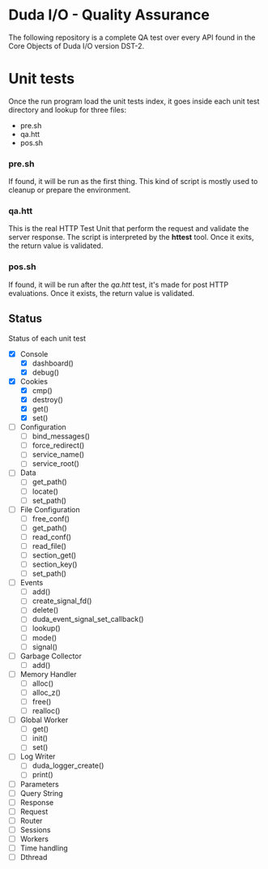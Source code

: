 # Duda I/O - Quality Assurance

The following repository is a complete QA test over every API found in the Core Objects of Duda I/O version DST-2.

# Unit tests

Once the run program load the unit tests index, it goes inside each unit test directory and lookup for three files:

- pre.sh
- qa.htt
- pos.sh

### pre.sh

If found, it will be run as the first thing. This kind of script is mostly used to cleanup or prepare the environment.

### qa.htt

This is the real HTTP Test Unit that perform the request and validate the server response. The script is interpreted by the __httest__ tool. Once it exits, the return value is validated.

### pos.sh

If found, it will be run after the _qa.htt_ test, it's made for post HTTP evaluations. Once it exists, the return value is validated.


## Status

Status of each unit test

- [x] Console
  - [x] dashboard()
  - [x] debug()
- [x] Cookies
  - [x] cmp()
  - [x] destroy()
  - [x] get()
  - [x] set()
- [ ] Configuration
  - [ ] bind_messages()
  - [ ] force_redirect()
  - [ ] service_name()
  - [ ] service_root()
- [ ] Data
  - [ ] get_path()
  - [ ] locate()
  - [ ] set_path()
- [ ] File Configuration
  - [ ] free_conf()
  - [ ] get_path()
  - [ ] read_conf()
  - [ ] read_file()
  - [ ] section_get()
  - [ ] section_key()
  - [ ] set_path()
- [ ] Events
  - [ ] add()
  - [ ] create_signal_fd()
  - [ ] delete()
  - [ ] duda_event_signal_set_callback()
  - [ ] lookup()
  - [ ] mode()
  - [ ] signal()
- [ ] Garbage Collector
  - [ ] add()
- [ ] Memory Handler
  - [ ] alloc()
  - [ ] alloc_z()
  - [ ] free()
  - [ ] realloc()
- [ ] Global Worker
  - [ ] get()
  - [ ] init()
  - [ ] set()
- [ ] Log Writer
  - [ ] duda_logger_create()
  - [ ] print()
- [ ] Parameters
- [ ] Query String
- [ ] Response
- [ ] Request
- [ ] Router
- [ ] Sessions
- [ ] Workers
- [ ] Time handling
- [ ] Dthread
